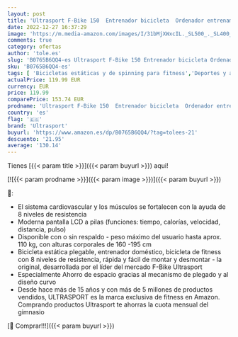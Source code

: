 ```yaml
---
layout: post
title: 'Ultrasport F-Bike 150  Entrenador bicicleta  Ordenador entrenamiento LCD  Plegable bicicleta estática  Medición cardíaco  8 niveles resistencia  Máx peso usuario 110 kg  Ajustable altura  Azul Marino'
date: 2022-12-27 16:37:29
image: 'https://m.media-amazon.com/images/I/31bMjXWxcIL._SL500_._SL400_.jpg'
comments: true
category: ofertas
author: 'tole.es'
slug: 'B0765B6QQ4-es Ultrasport F-Bike 150 Entrenador bicicleta Ordenador...'
sku: 'B0765B6QQ4-es'
tags: [ 'Bicicletas estáticas y de spinning para fitness','Deportes y aire libre','Fitness y ejercicio','Máquinas de cardio para fitness','bicicleta','ultrasport','🇪🇸', ]
actualPrice: 119.99 EUR
currency: EUR
price: 119.99
comparePrice: 153.74 EUR
prodname: 'Ultrasport F-Bike 150  Entrenador bicicleta  Ordenador entrenamiento LCD  Plegable bicicleta estática  Medición cardíaco  8 niveles resistencia  Máx peso usuario 110 kg  Ajustable altura  Azul Marino'
country: 'es'
flag: '🇪🇸'
brand: 'Ultrasport'
buyurl: 'https://www.amazon.es/dp/B0765B6QQ4/?tag=tolees-21'
descuento: '21.95'
average: '130.14'
---
```


Tienes [{{< param title >}}]({{< param buyurl >}}) aqui!

[![{{< param prodname >}}]({{< param image >}})]({{< param buyurl >}})

🔎:

- El sistema cardiovascular y los músculos se fortalecen con la ayuda de 8 niveles de resistencia
- Moderna pantalla LCD a pilas (funciones: tiempo, calorías, velocidad, distancia, pulso)
- Disponible con o sin respaldo - peso máximo del usuario hasta aprox. 110 kg, con alturas corporales de 160 -195 cm
- Bicicleta estática plegable, entrenador doméstico, bicicleta de fitness con 8 niveles de resistencia, rápida y fácil de montar y desmontar - la original, desarrollada por el líder del mercado F-Bike Ultrasport
- Especialmente Ahorro de espacio gracias al mecanismo de plegado y al diseño curvo
- Desde hace más de 15 años y con más de 5 millones de productos vendidos, ULTRASPORT es la marca exclusiva de fitness en Amazon. Comprando productos Ultrasport te ahorras la cuota mensual del gimnasio

[🛒 Comprar!!!]({{< param buyurl >}})
